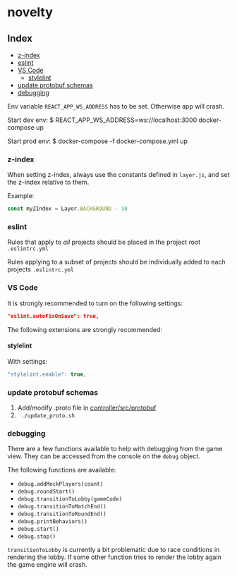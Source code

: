 # novelty

## Index
* [z-index](#z-index)
* [eslint](#eslint)
* [VS Code](#vs-code)
   * [stylelint](#stylelint)
* [update protobuf schemas](#update-protobuf-schemas)
* [debugging](#debugging)

Env variable `REACT_APP_WS_ADDRESS` has to be set. 
Otherwise app will crash.

Start dev env:
$ REACT_APP_WS_ADDRESS=ws://localhost:3000 docker-compose up

Start prod env:
$ docker-compose -f docker-compose.yml up

### z-index

When setting z-index, always use the constants defined in `layer.js`, and set the z-index relative to them.

Example:

```js
const myZIndex = Layer.BACKGROUND - 10
```

### eslint

Rules that apply to _all_ projects should be placed in the project root `.eslintrc.yml`

Rules applying to a subset of projects should be individually added to each projects `.eslintrc.yml`

### VS Code

It is strongly recommended to turn on the following settings:

```json
"eslint.autoFixOnSave": true,
```

The following extensions are strongly recommended:

#### stylelint

With settings:

```js
"stylelint.enable": true,
```

### update protobuf schemas
1. Add/modify .proto file in [controller/src/protobuf](controller/src/protobuf)
1. ` ./update_proto.sh`

### debugging
There are a few functions available to help with debugging from the game view.
They can be accessed from the console on the `debug` object.

The following functions are available:

* `debug.addMockPlayers(count)`
* `debug.roundStart()`
* `debug.transitionToLobby(gameCode)`
* `debug.transitionToMatchEnd()`
* `debug.transitionToRoundEnd()`
* `debug.printBehaviors()`
* `debug.start()`
* `debug.stop()`

`transitionToLobby` is currently a bit problematic due to race conditions in rendering the lobby.
If some other function tries to render the lobby again the game engine will crash.
